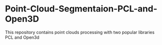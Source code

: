 # Point-Cloud-Segmentaion-PCL-and-Open3D
This repository contains point clouds processing with two popular libraries PCL and Open3d 
